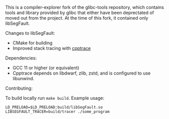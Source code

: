 This is a compiler-explorer fork of the glibc-tools repository, which contains tools and library provided by glibc that
either have been deprectated of moved out from the project. At the time of this fork, it contained only libSegFault.

Changes to libSegFault:
- CMake for building
- Improved stack tracing with [cpptrace](https://github.com/jeremy-rifkin/cpptrace)

Dependencies:

- GCC 11 or higher (or equivalent)
- Cpptrace depends on libdwarf, zlib, zstd, and is configured to use libunwind.

Contributing:

To build locally run `make build`. Example usage:

```
LD_PRELOAD=$LD_PRELOAD:build/libSegFault.so LIBSEGFAULT_TRACER=build/tracer ./some_program
```
